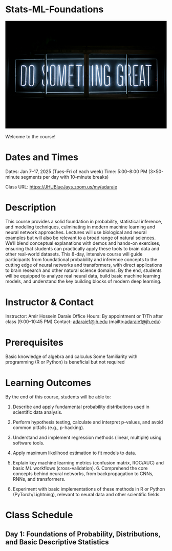 # Stats-ML-Foundations


![Welcome Image](images/clark-tibbs-oqStl2L5oxI-unsplash.jpg)

Welcome to the course! 

# Dates and Times

Dates: Jan 7–17, 2025 (Tues–Fri of each week) Time: 5:00–8:00 PM (3×50-minute segments per day with 10-minute breaks)

Class URL: https://JHUBlueJays.zoom.us/my/adaraie

# Description

This course provides a solid foundation in probability, statistical inference, and modeling techniques, culminating in modern machine learning and neural network approaches. Lectures will use biological and neural examples but will also be relevant to a broad range of natural sciences. We’ll blend conceptual explanations with demos and hands-on exercises, ensuring that students can practically apply these tools to brain data and other real-world datasets. This 8-day, intensive course will guide participants from foundational probability and inference concepts to the cutting edge of neural networks and transformers, with direct applications to brain research and other natural science domains. By the end, students will be equipped to analyze real neural data, build basic machine learning models, and understand the key building blocks of modern deep learning.

# Instructor & Contact

Instructor: Amir Hossein Daraie Office Hours: By appointment or T/Th after class (9:00–10:45 PM) Contact: adaraie1@jh.edu (mailto:adaraie1@jh.edu)

# Prerequisites

Basic knowledge of algebra and calculus Some familiarity with programming (R or Python) is beneficial but not required

# Learning Outcomes

By the end of this course, students will be able to:

1. Describe and apply fundamental probability distributions used in scientific data analysis.

2. Perform hypothesis testing, calculate and interpret p-values, and avoid common pitfalls (e.g., p-hacking).

3. Understand and implement regression methods (linear, multiple) using software tools.

4. Apply maximum likelihood estimation to fit models to data.

5. Explain key machine learning metrics (confusion matrix, ROC/AUC) and basic ML workflows (cross-validation). 6. Comprehend the core concepts behind neural networks, from backpropagation to CNNs, RNNs, and transformers.

7. Experiment with basic implementations of these methods in R or Python (PyTorch/Lightning), relevant to neural data and other scientific fields.

# Class Schedule

## Day 1: Foundations of Probability, Distributions, and Basic Descriptive Statistics